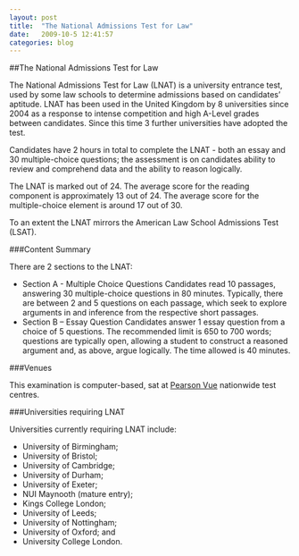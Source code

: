 ```yaml
---
layout: post
title:  "The National Admissions Test for Law"
date:   2009-10-5 12:41:57
categories: blog
---
```


##The National Admissions Test for Law

The National Admissions Test for Law (LNAT) is a university entrance test, used by some law schools to determine admissions based on candidates’ aptitude. LNAT has been used in the United Kingdom by 8 universities since 2004 as a response to intense competition and high A-Level grades between candidates. Since this time 3 further universities have adopted the test.

Candidates have 2 hours in total to complete the LNAT - both an essay and 30 multiple-choice questions; the assessment is on candidates ability to review and comprehend data and the ability to reason logically.

The LNAT is marked out of 24. The average score for the reading component is approximately 13 out of 24. The average score for the multiple-choice element is around 17 out of 30.

To an extent the LNAT mirrors the American Law School Admissions Test (LSAT).

###Content Summary

There are 2 sections to the LNAT:

* Section A - Multiple Choice Questions
  Candidates read 10 passages, answering 30 multiple-choice questions in 80 minutes. Typically, there are between 2 and 5 questions on each passage, which seek to explore arguments in and inference from the respective short passages.
* Section B – Essay Question
  Candidates answer 1 essay question from a choice of 5 questions. The recommended limit is 650 to 700 words; questions are typically open, allowing a student to construct a reasoned argument and, as above, argue logically. The time allowed is 40 minutes.

###Venues

This examination is computer-based, sat at <a href="http://www.pearsonvue.co.uk/" title="Pearson Vue Website">Pearson Vue</a> nationwide test centres.

###Universities requiring LNAT

Universities currently requiring LNAT include:

* University of Birmingham;
* University of Bristol;
* University of Cambridge;
* University of Durham;
* University of Exeter;
* NUI Maynooth (mature entry);
* Kings College London;
* University of Leeds;
* University of Nottingham;
* University of Oxford; and
* University College London.